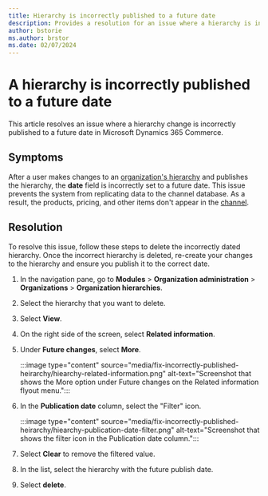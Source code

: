 ```yaml
---
title: Hierarchy is incorrectly published to a future date
description: Provides a resolution for an issue where a hierarchy is incorrectly published to a future date in Microsoft Dynamics 365 Commerce.
author: bstorie
ms.author: brstor
ms.date: 02/07/2024
---
```

# A hierarchy is incorrectly published to a future date

This article resolves an issue where a hierarchy change is incorrectly published to a future date in Microsoft Dynamics 365 Commerce.

## Symptoms

After a user makes changes to an [organization's hierarchy](/dynamics365/fin-ops-core/fin-ops/organization-administration/organizations-organizational-hierarchies) and publishes the hierarchy, the **date** field is incorrectly set to a future date. This issue prevents the system from replicating data to the channel database. As a result, the products, pricing, and other items don't appear in the [channel](/dynamics365/commerce/channels-overview).

## Resolution

To resolve this issue, follow these steps to delete the incorrectly dated hierarchy. Once the incorrect hierarchy is deleted, re-create your changes to the hierarchy and ensure you publish it to the correct date.

1. In the navigation pane, go to **Modules** > **Organization administration** > **Organizations** > **Organization hierarchies**.
2. Select the hierarchy that you want to delete.
3. Select **View**.
4. On the right side of the screen, select **Related information**.
5. Under **Future changes**, select **More**.

   :::image type="content" source="media/fix-incorrectly-published-heirarchy/hiearchy-related-information.png" alt-text="Screenshot that shows the More option under Future changes on the Related information flyout menu.":::

6. In the **Publication date** column, select the "Filter" icon.

   :::image type="content" source="media/fix-incorrectly-published-heirarchy/hiearchy-publication-date-filter.png" alt-text="Screenshot that shows the filter icon in the Publication date column.":::

7. Select **Clear** to remove the filtered value.
8. In the list, select the hierarchy with the future publish date.
9. Select **delete**.
